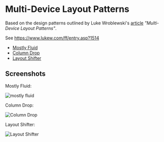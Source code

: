 # Multi-Device Layout Patterns

Based on the design patterns outlined by Luke Wroblewski's [article](https://www.lukew.com/ff/entry.asp?1514) _"Multi-Device Layout Patterns"_.

See https://www.lukew.com/ff/entry.asp?1514

- [Mostly Fluid](/Homework-layouts/mostly-fluid)
- [Column Drop](/Homework-layouts/column-drop)
- [Layout Shifter](/multi-device-layout-patterns/layout-shifter)

## Screenshots

Mostly Fluid:

![mostly fluid](https://static.lukew.com/md-patterns1.png)


Column Drop:

![Column Drop](https://static.lukew.com/md-patterns2.png)

Layout Shifter: 

![Layout Shifter](https://static.lukew.com/md-patterns3.png)
